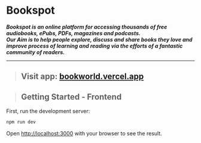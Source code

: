 # Bookspot

**_Bookspot is an online platform for accessing thousands of free audiobooks, ePubs, PDFs, magazines and podcasts.<br>
Our Aim is to help people explore, discuss and share books they love and improve process of learning and reading via the efforts of a fantastic community of readers._**

---

> ## Visit app: [bookworld.vercel.app](https://bookworld.vercel.app/)

> ## Getting Started - Frontend

First, run the development server:

```bash
npm run dev
```

Open [http://localhost:3000](http://localhost:3000) with your browser to see the result.
